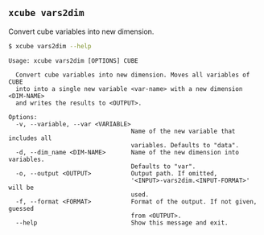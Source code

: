 ## `xcube vars2dim`

Convert cube variables into new dimension.

```bash
$ xcube vars2dim --help
```
    
    Usage: xcube vars2dim [OPTIONS] CUBE
    
      Convert cube variables into new dimension. Moves all variables of CUBE
      into into a single new variable <var-name> with a new dimension <DIM-NAME>
      and writes the results to <OUTPUT>.
    
    Options:
      -v, --variable, --var <VARIABLE>
                                      Name of the new variable that includes all
                                      variables. Defaults to "data".
      -d, --dim_name <DIM-NAME>       Name of the new dimension into variables.
                                      Defaults to "var".
      -o, --output <OUTPUT>           Output path. If omitted,
                                      '<INPUT>-vars2dim.<INPUT-FORMAT>' will be
                                      used.
      -f, --format <FORMAT>           Format of the output. If not given, guessed
                                      from <OUTPUT>.
      --help                          Show this message and exit.


